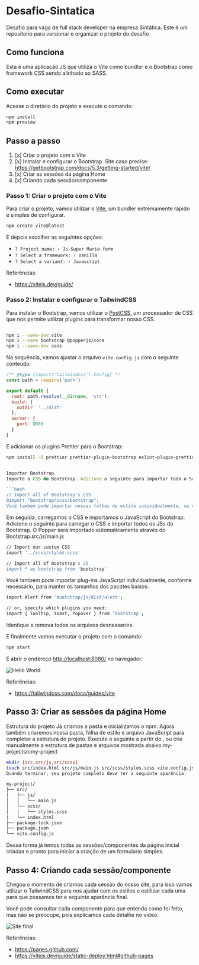 # Desafio-Sintatica
Desafio para vaga de full stack developer na empresa Sintática.
Este é um repositorio para versionar e organizar o projeto do desafio 

## Como funciona

Esta é uma aplicação JS que utiliza o Vite como bundler e o Bootstrap como framework CSS sendo alinhado ao SASS.

## Como executar

Acesse o diretório do projeto e execute o comando:

```bash
npm install
npm preview
```

## Passo a passo

1. [x] Criar o projeto com o Vite
2. [x] Instalar e configurar o Bootstrap. Site caso precise: https://getbootstrap.com/docs/5.3/getting-started/vite/
3. [x] Criar as sessões da página Home
4. [x] Criando cada sessão/componente


### Passo 1: Criar o projeto com o Vite

Para criar o projeto, vamos utilizar o [Vite](https://vitejs.dev/), um bundler extremamente rápido e simples de configurar.

```bash
npm create vite@latest
```

E depois escolher as seguintes opções:

- `? Project name: › Js-Super Mario-form`
- `? Select a framework: › Vanilla`
- `? Select a variant: › Javascript`

Referências:

- <https://vitejs.dev/guide/>

### Passo 2: Instalar e configurar o TailwindCSS

Para instalar o Bootstrap, vamos utilizar o [PostCSS](https://postcss.org/), um processador de CSS que nos permite utilizar plugins para transformar nosso CSS.

```bash

npm i --save-dev vite
npm i --save bootstrap @popperjs/core
npm i --save-dev sass

```

Na sequência, vamos ajustar o arquivo `vite.config.js` com o seguinte conteúdo:

```js
/** @type {import('tailwindcss').Config} */
const path = require('path')

export default {
  root: path.resolve(__dirname, 'src'),
  build: {
    outDir: '../dist'
  },
  server: {
    port: 8080
  }
}
```

E adicionar os plugins Prettier para o Bootstrap:

```bash
npm install -D prettier prettier-plugin-bootstrap eslint-plugin-prettier
```



```js

Importar Bootstrap 
Importe o CSS do Bootstrap. Adicione o seguinte para importar todo o Sass de origem do Bootstrap.src/scss/styles.scss

```bash
// Import all of Bootstrap's CSS
@import "bootstrap/scss/bootstrap";
Você também pode importar nossas folhas de estilo individualmente, se desejar. Leia nossos documentos de importação do Sass para obter detalhes.
```

Em seguida, carregamos o CSS e importamos o JavaScript do Bootstrap. Adicione o seguinte para carregar o CSS e importar todos os JSs do Bootstrap. O Popper será importado automaticamente através do Bootstrap.src/js/main.js

```bash
// Import our custom CSS
import '../scss/styles.scss'
```

```bash
// Import all of Bootstrap's JS
import * as bootstrap from 'bootstrap'
```

Você também pode importar plug-ins JavaScript individualmente, conforme necessário, para manter os tamanhos dos pacotes baixos:

```bash
import Alert from 'bootstrap/js/dist/alert';

// or, specify which plugins you need:
import { Tooltip, Toast, Popover } from 'bootstrap';
```

 Identique e remova todos os arquivos desnessarios.

E finalmente vamos executar o projeto com o comando:

```bash
npm start
```

E abrir o endereço [http://localhost:8080/](http://localhost:8080/) no navegador:

![Hello World](./docs/images/hello-world.png)

Referências:

- [<https://tailwindcss.com/docs/guides/vite>](https://getbootstrap.com/docs/5.3/getting-started/vite/)

## Passo 3: Criar as sessões da página Home

Estrutura do projeto 
Já criamos a pasta e inicializamos o npm. Agora também criaremos nossa pasta, folha de estilo e arquivo JavaScript para completar a estrutura do projeto. Execute o seguinte a partir do , ou crie manualmente a estrutura de pastas e arquivos mostrada abaixo.my-projectsrcmy-project

```bash
mkdir {src,src/js,src/scss}
touch src/index.html src/js/main.js src/scss/styles.scss vite.config.js
Quando terminar, seu projeto completo deve ter a seguinte aparência:
```

```bash
my-project/
├── src/
│   ├── js/
│   │   └── main.js
│   └── scss/
│   |   └── styles.scss
|   └── index.html
├── package-lock.json
├── package.json
└── vite.config.js
```

Dessa forma já temos todas as sessões/componentes da página inicial criadaa e pronto para iniciar a criação de um formulario simples.

## Passo 4: Criando cada sessão/componente

Chegou o momento de criamos cada sessão do nosso site, para isso vamos utilizar o TailwindCSS para nos ajudar com os estilos e estilizar cada uma para que possamos ter a seguinte aparência final.

Você pode consultar cada componente para que entenda como foi feito, mas não se preocupe, pois explicamos cada detalhe no vídeo.

![Site final](./docs/images/site-final.png)

Referências:

- <https://pages.github.com/>
- <https://vitejs.dev/guide/static-deploy.html#github-pages>
